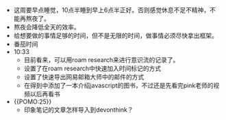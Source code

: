 - 这周要早点睡觉，10点半睡到早上6点半正好。否则感觉休息不足不精神，不能再熬夜了。
- 熬夜会降低全天的效率。
- 给想要做的事情足够的时间，但不是无限的时间，做事情必须尽快拿出框架。
- 番茄时间
- 10:33
    - 目前看来，可以用roam research来进行意识流的记录了。
    - 设置了在roam research中快速加入时间标记的方式
    - 设置了快速导出网易邮箱大师中的邮件的方式
    - 在得到中添加了一本介绍javascript的图书，不过还是先看完pink老师的视频以后再看书
- {{POMO:25}} 
    - 印象笔记的文章怎样导入到devonthink？
